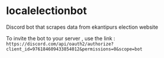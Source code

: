 # localelectionbot
Discord bot that scrapes data from ekantipurs election website 

To invite the bot to your server , use the link :
``` https://discord.com/api/oauth2/authorize?client_id=976184609433854012&permissions=0&scope=bot```
